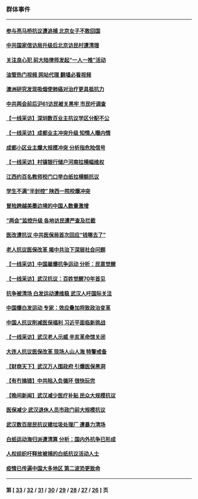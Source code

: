 ### 群体事件
---
#### [参与亮马桥抗议遭追捕 北京女子不敢回国](../../pages/ncid279/n13985420.md?05060045) 
#### [中共国家信访局升级后北京访民村遭清理](../../pages/ncid279/n13984826.md?05060045) 
#### [关注良心犯 前大陆律师发起“一人一推”活动](../../pages/ncid279/n13980524.md?05060045) 
#### [油管热门视频 网站代理 翻墙必看视频](http://138.2.39.72:81/youtube.html?epic-marker?05060045)
#### [澳洲研究发现吸烟使肺癌对治疗更具抵抗力](../../pages/ncid279/n13977762.md?05060045) 
#### [中共两会前后沪61访民被关黑牢 市民吁调查](../../pages/ncid279/n13976054.md?05060045) 
#### [【一线采访】深圳数百业主抗议学区分配不公](../../pages/ncid279/n13976680.md?05060045) 
#### [【一线采访】成都业主冲突升级 知情人曝内情](../../pages/ncid279/n13965289.md?05060045) 
#### [成都小区业主爆大规模冲突 分析指危险信号](../../pages/ncid279/n13964520.md?05060045) 
#### [【一线采访】村镇银行储户河南拉横幅维权](../../pages/ncid279/n13964555.md?05060045) 
#### [江西约百名教师校门口举白纸拉横额抗议](../../pages/ncid279/n13958579.md?05060045) 
#### [学生不满“半封控” 陕西一院校爆冲突](../../pages/ncid279/n13946647.md?05060045) 
#### [冒险跨越美墨边境的中国人数量激增](../../pages/ncid279/n13946742.md?05060045) 
#### [“两会”监控升级 各地访民遭严查及拦截](../../pages/ncid279/n13942702.md?05060045) 
#### [医改遭抗议 中共医保局首次回应“钱哪去了”](../../pages/ncid279/n13938290.md?05060045) 
#### [老人抗议医保改革 揭中共治下深层社会问题](../../pages/ncid279/n13934963.md?05060045) 
#### [【一线采访】中国屡爆抗争运动 分析：民意觉醒](../../pages/ncid279/n13934024.md?05060045) 
#### [【一线采访】武汉抗议：百姓觉醒70年首见](../../pages/ncid279/n13931265.md?05060045) 
#### [抗争被清场 白发运动遭维稳 武汉人吁国际关注](../../pages/ncid279/n13931147.md?05060045) 
#### [中国爆白发运动 专家：效应叠加将致政治变革](../../pages/ncid279/n13931004.md?05060045) 
#### [中国人抗议削减医保福利 习近平面临新挑战](../../pages/ncid279/n13930530.md?05060045) 
#### [【一线采访】武汉老人示威 辛亥革命馆关闭](../../pages/ncid279/n13930368.md?05060045) 
#### [大连人抗议医保改革 现场人山人海 特警戒备](../../pages/ncid279/n13930248.md?05060045) 
#### [【财商天下】武汉万人围政府 引爆医保黑洞](../../pages/ncid279/n13927281.md?05060045) 
#### [【有冇搞错】中共陷入负循环 很快玩完](../../pages/ncid279/n13926140.md?05060045) 
#### [【晚间新闻】武汉减少医疗补贴 民众大规模抗议](../../pages/ncid279/n13925524.md?05060045) 
#### [医保减少 武汉退休人员市政门前大规模抗议](../../pages/ncid279/n13925389.md?05060045) 
#### [武汉数百居民抗议建垃圾处理厂 遭暴力清场](../../pages/ncid279/n13922269.md?05060045) 
#### [白纸运动海归派遭清算 分析：国内外抗争已形成](../../pages/ncid279/n13919416.md?05060045) 
#### [人权组织吁释放被捕的白纸抗议活动人士](../../pages/ncid279/n13917517.md?05060045) 
#### [疫情已传遍中国大多地区 第二波恐更致命](../../pages/ncid279/n13914332.md?05060045) 

---
#### 第 [ [33](./33.md?05060045) / [32](./32.md?05060045) / [31](./31.md?05060045) / [30](./30.md?05060045) / [29](./29.md?05060045) / [28](./28.md?05060045) / [27](./27.md?05060045) / [26](./26.md?05060045) ] 页
